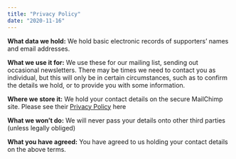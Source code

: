 ```yaml
---
title: "Privacy Policy"
date: "2020-11-16"
---
```


**What data we hold:** We hold basic electronic records of supporters’ names and email addresses.

**What we use it for:** We use these for our mailing list, sending out occasional newsletters. There may be times we need to contact you as individual, but this will only be in certain circumstances, such as to confirm the details we hold, or to provide you with some information.

**Where we store it:** We hold your contact details on the secure MailChimp site. Please see their [Privacy Policy](https://mailchimp.com/legal/privacy/) here

**What we won’t do:** We will never pass your details onto other third parties (unless legally obliged)

**What you have agreed:** You have agreed to us holding your contact details on the above terms.
